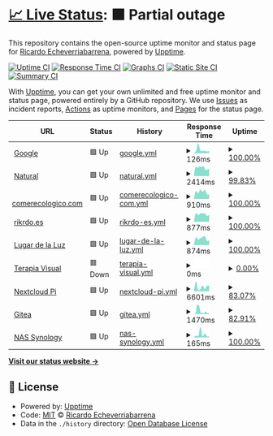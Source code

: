 # [📈 Live Status](https://rikrdo1979.github.io/upptime): <!--live status--> **🟧 Partial outage**

This repository contains the open-source uptime monitor and status page for [Ricardo Echeverriabarrena](www.rikrdo.es/cv), powered by [Upptime](https://github.com/upptime/upptime).

[![Uptime CI](https://github.com/rikrdo1979/upptime/workflows/Uptime%20CI/badge.svg)](https://github.com/rikrdo1979/upptime/actions?query=workflow%3A%22Uptime+CI%22)
[![Response Time CI](https://github.com/rikrdo1979/upptime/workflows/Response%20Time%20CI/badge.svg)](https://github.com/rikrdo1979/upptime/actions?query=workflow%3A%22Response+Time+CI%22)
[![Graphs CI](https://github.com/rikrdo1979/upptime/workflows/Graphs%20CI/badge.svg)](https://github.com/rikrdo1979/upptime/actions?query=workflow%3A%22Graphs+CI%22)
[![Static Site CI](https://github.com/rikrdo1979/upptime/workflows/Static%20Site%20CI/badge.svg)](https://github.com/rikrdo1979/upptime/actions?query=workflow%3A%22Static+Site+CI%22)
[![Summary CI](https://github.com/rikrdo1979/upptime/workflows/Summary%20CI/badge.svg)](https://github.com/rikrdo1979/upptime/actions?query=workflow%3A%22Summary+CI%22)

With [Upptime](https://upptime.js.org), you can get your own unlimited and free uptime monitor and status page, powered entirely by a GitHub repository. We use [Issues](https://github.com/rikrdo1979/upptime/issues) as incident reports, [Actions](https://github.com/rikrdo1979/upptime/actions) as uptime monitors, and [Pages](https://rikrdo1979.github.io/upptime) for the status page.

<!--start: status pages-->
<!-- This summary is generated by Upptime (https://github.com/upptime/upptime) -->
<!-- Do not edit this manually, your changes will be overwritten -->
<!-- prettier-ignore -->
| URL | Status | History | Response Time | Uptime |
| --- | ------ | ------- | ------------- | ------ |
| <img alt="" src="https://icons.duckduckgo.com/ip3/www.google.com.ico" height="13"> [Google](https://www.google.com) | 🟩 Up | [google.yml](https://github.com/rikrdo1979/upptime/commits/HEAD/history/google.yml) | <details><summary><img alt="Response time graph" src="./graphs/google/response-time-week.png" height="20"> 126ms</summary><br><a href="https://rikrdo1979.github.io/upptime/history/google"><img alt="Response time 109" src="https://img.shields.io/endpoint?url=https%3A%2F%2Fraw.githubusercontent.com%2Frikrdo1979%2Fupptime%2FHEAD%2Fapi%2Fgoogle%2Fresponse-time.json"></a><br><a href="https://rikrdo1979.github.io/upptime/history/google"><img alt="24-hour response time 81" src="https://img.shields.io/endpoint?url=https%3A%2F%2Fraw.githubusercontent.com%2Frikrdo1979%2Fupptime%2FHEAD%2Fapi%2Fgoogle%2Fresponse-time-day.json"></a><br><a href="https://rikrdo1979.github.io/upptime/history/google"><img alt="7-day response time 126" src="https://img.shields.io/endpoint?url=https%3A%2F%2Fraw.githubusercontent.com%2Frikrdo1979%2Fupptime%2FHEAD%2Fapi%2Fgoogle%2Fresponse-time-week.json"></a><br><a href="https://rikrdo1979.github.io/upptime/history/google"><img alt="30-day response time 103" src="https://img.shields.io/endpoint?url=https%3A%2F%2Fraw.githubusercontent.com%2Frikrdo1979%2Fupptime%2FHEAD%2Fapi%2Fgoogle%2Fresponse-time-month.json"></a><br><a href="https://rikrdo1979.github.io/upptime/history/google"><img alt="1-year response time 109" src="https://img.shields.io/endpoint?url=https%3A%2F%2Fraw.githubusercontent.com%2Frikrdo1979%2Fupptime%2FHEAD%2Fapi%2Fgoogle%2Fresponse-time-year.json"></a></details> | <details><summary><a href="https://rikrdo1979.github.io/upptime/history/google">100.00%</a></summary><a href="https://rikrdo1979.github.io/upptime/history/google"><img alt="All-time uptime 100.00%" src="https://img.shields.io/endpoint?url=https%3A%2F%2Fraw.githubusercontent.com%2Frikrdo1979%2Fupptime%2FHEAD%2Fapi%2Fgoogle%2Fuptime.json"></a><br><a href="https://rikrdo1979.github.io/upptime/history/google"><img alt="24-hour uptime 100.00%" src="https://img.shields.io/endpoint?url=https%3A%2F%2Fraw.githubusercontent.com%2Frikrdo1979%2Fupptime%2FHEAD%2Fapi%2Fgoogle%2Fuptime-day.json"></a><br><a href="https://rikrdo1979.github.io/upptime/history/google"><img alt="7-day uptime 100.00%" src="https://img.shields.io/endpoint?url=https%3A%2F%2Fraw.githubusercontent.com%2Frikrdo1979%2Fupptime%2FHEAD%2Fapi%2Fgoogle%2Fuptime-week.json"></a><br><a href="https://rikrdo1979.github.io/upptime/history/google"><img alt="30-day uptime 100.00%" src="https://img.shields.io/endpoint?url=https%3A%2F%2Fraw.githubusercontent.com%2Frikrdo1979%2Fupptime%2FHEAD%2Fapi%2Fgoogle%2Fuptime-month.json"></a><br><a href="https://rikrdo1979.github.io/upptime/history/google"><img alt="1-year uptime 100.00%" src="https://img.shields.io/endpoint?url=https%3A%2F%2Fraw.githubusercontent.com%2Frikrdo1979%2Fupptime%2FHEAD%2Fapi%2Fgoogle%2Fuptime-year.json"></a></details>
| <img alt="" src="https://icons.duckduckgo.com/ip3/www.mercadodevida.es.ico" height="13"> [Natural](https://www.mercadodevida.es) | 🟩 Up | [natural.yml](https://github.com/rikrdo1979/upptime/commits/HEAD/history/natural.yml) | <details><summary><img alt="Response time graph" src="./graphs/natural/response-time-week.png" height="20"> 2414ms</summary><br><a href="https://rikrdo1979.github.io/upptime/history/natural"><img alt="Response time 2409" src="https://img.shields.io/endpoint?url=https%3A%2F%2Fraw.githubusercontent.com%2Frikrdo1979%2Fupptime%2FHEAD%2Fapi%2Fnatural%2Fresponse-time.json"></a><br><a href="https://rikrdo1979.github.io/upptime/history/natural"><img alt="24-hour response time 2636" src="https://img.shields.io/endpoint?url=https%3A%2F%2Fraw.githubusercontent.com%2Frikrdo1979%2Fupptime%2FHEAD%2Fapi%2Fnatural%2Fresponse-time-day.json"></a><br><a href="https://rikrdo1979.github.io/upptime/history/natural"><img alt="7-day response time 2414" src="https://img.shields.io/endpoint?url=https%3A%2F%2Fraw.githubusercontent.com%2Frikrdo1979%2Fupptime%2FHEAD%2Fapi%2Fnatural%2Fresponse-time-week.json"></a><br><a href="https://rikrdo1979.github.io/upptime/history/natural"><img alt="30-day response time 2429" src="https://img.shields.io/endpoint?url=https%3A%2F%2Fraw.githubusercontent.com%2Frikrdo1979%2Fupptime%2FHEAD%2Fapi%2Fnatural%2Fresponse-time-month.json"></a><br><a href="https://rikrdo1979.github.io/upptime/history/natural"><img alt="1-year response time 2409" src="https://img.shields.io/endpoint?url=https%3A%2F%2Fraw.githubusercontent.com%2Frikrdo1979%2Fupptime%2FHEAD%2Fapi%2Fnatural%2Fresponse-time-year.json"></a></details> | <details><summary><a href="https://rikrdo1979.github.io/upptime/history/natural">99.83%</a></summary><a href="https://rikrdo1979.github.io/upptime/history/natural"><img alt="All-time uptime 99.98%" src="https://img.shields.io/endpoint?url=https%3A%2F%2Fraw.githubusercontent.com%2Frikrdo1979%2Fupptime%2FHEAD%2Fapi%2Fnatural%2Fuptime.json"></a><br><a href="https://rikrdo1979.github.io/upptime/history/natural"><img alt="24-hour uptime 100.00%" src="https://img.shields.io/endpoint?url=https%3A%2F%2Fraw.githubusercontent.com%2Frikrdo1979%2Fupptime%2FHEAD%2Fapi%2Fnatural%2Fuptime-day.json"></a><br><a href="https://rikrdo1979.github.io/upptime/history/natural"><img alt="7-day uptime 99.83%" src="https://img.shields.io/endpoint?url=https%3A%2F%2Fraw.githubusercontent.com%2Frikrdo1979%2Fupptime%2FHEAD%2Fapi%2Fnatural%2Fuptime-week.json"></a><br><a href="https://rikrdo1979.github.io/upptime/history/natural"><img alt="30-day uptime 99.96%" src="https://img.shields.io/endpoint?url=https%3A%2F%2Fraw.githubusercontent.com%2Frikrdo1979%2Fupptime%2FHEAD%2Fapi%2Fnatural%2Fuptime-month.json"></a><br><a href="https://rikrdo1979.github.io/upptime/history/natural"><img alt="1-year uptime 99.98%" src="https://img.shields.io/endpoint?url=https%3A%2F%2Fraw.githubusercontent.com%2Frikrdo1979%2Fupptime%2FHEAD%2Fapi%2Fnatural%2Fuptime-year.json"></a></details>
| <img alt="" src="https://icons.duckduckgo.com/ip3/www.comerecologico.com.ico" height="13"> [comerecologico.com](https://www.comerecologico.com) | 🟩 Up | [comerecologico-com.yml](https://github.com/rikrdo1979/upptime/commits/HEAD/history/comerecologico-com.yml) | <details><summary><img alt="Response time graph" src="./graphs/comerecologico-com/response-time-week.png" height="20"> 910ms</summary><br><a href="https://rikrdo1979.github.io/upptime/history/comerecologico-com"><img alt="Response time 926" src="https://img.shields.io/endpoint?url=https%3A%2F%2Fraw.githubusercontent.com%2Frikrdo1979%2Fupptime%2FHEAD%2Fapi%2Fcomerecologico-com%2Fresponse-time.json"></a><br><a href="https://rikrdo1979.github.io/upptime/history/comerecologico-com"><img alt="24-hour response time 943" src="https://img.shields.io/endpoint?url=https%3A%2F%2Fraw.githubusercontent.com%2Frikrdo1979%2Fupptime%2FHEAD%2Fapi%2Fcomerecologico-com%2Fresponse-time-day.json"></a><br><a href="https://rikrdo1979.github.io/upptime/history/comerecologico-com"><img alt="7-day response time 910" src="https://img.shields.io/endpoint?url=https%3A%2F%2Fraw.githubusercontent.com%2Frikrdo1979%2Fupptime%2FHEAD%2Fapi%2Fcomerecologico-com%2Fresponse-time-week.json"></a><br><a href="https://rikrdo1979.github.io/upptime/history/comerecologico-com"><img alt="30-day response time 886" src="https://img.shields.io/endpoint?url=https%3A%2F%2Fraw.githubusercontent.com%2Frikrdo1979%2Fupptime%2FHEAD%2Fapi%2Fcomerecologico-com%2Fresponse-time-month.json"></a><br><a href="https://rikrdo1979.github.io/upptime/history/comerecologico-com"><img alt="1-year response time 926" src="https://img.shields.io/endpoint?url=https%3A%2F%2Fraw.githubusercontent.com%2Frikrdo1979%2Fupptime%2FHEAD%2Fapi%2Fcomerecologico-com%2Fresponse-time-year.json"></a></details> | <details><summary><a href="https://rikrdo1979.github.io/upptime/history/comerecologico-com">100.00%</a></summary><a href="https://rikrdo1979.github.io/upptime/history/comerecologico-com"><img alt="All-time uptime 99.99%" src="https://img.shields.io/endpoint?url=https%3A%2F%2Fraw.githubusercontent.com%2Frikrdo1979%2Fupptime%2FHEAD%2Fapi%2Fcomerecologico-com%2Fuptime.json"></a><br><a href="https://rikrdo1979.github.io/upptime/history/comerecologico-com"><img alt="24-hour uptime 100.00%" src="https://img.shields.io/endpoint?url=https%3A%2F%2Fraw.githubusercontent.com%2Frikrdo1979%2Fupptime%2FHEAD%2Fapi%2Fcomerecologico-com%2Fuptime-day.json"></a><br><a href="https://rikrdo1979.github.io/upptime/history/comerecologico-com"><img alt="7-day uptime 100.00%" src="https://img.shields.io/endpoint?url=https%3A%2F%2Fraw.githubusercontent.com%2Frikrdo1979%2Fupptime%2FHEAD%2Fapi%2Fcomerecologico-com%2Fuptime-week.json"></a><br><a href="https://rikrdo1979.github.io/upptime/history/comerecologico-com"><img alt="30-day uptime 100.00%" src="https://img.shields.io/endpoint?url=https%3A%2F%2Fraw.githubusercontent.com%2Frikrdo1979%2Fupptime%2FHEAD%2Fapi%2Fcomerecologico-com%2Fuptime-month.json"></a><br><a href="https://rikrdo1979.github.io/upptime/history/comerecologico-com"><img alt="1-year uptime 99.99%" src="https://img.shields.io/endpoint?url=https%3A%2F%2Fraw.githubusercontent.com%2Frikrdo1979%2Fupptime%2FHEAD%2Fapi%2Fcomerecologico-com%2Fuptime-year.json"></a></details>
| <img alt="" src="https://icons.duckduckgo.com/ip3/www.rikrdo.es.ico" height="13"> [rikrdo.es](https://www.rikrdo.es/cv) | 🟩 Up | [rikrdo-es.yml](https://github.com/rikrdo1979/upptime/commits/HEAD/history/rikrdo-es.yml) | <details><summary><img alt="Response time graph" src="./graphs/rikrdo-es/response-time-week.png" height="20"> 877ms</summary><br><a href="https://rikrdo1979.github.io/upptime/history/rikrdo-es"><img alt="Response time 969" src="https://img.shields.io/endpoint?url=https%3A%2F%2Fraw.githubusercontent.com%2Frikrdo1979%2Fupptime%2FHEAD%2Fapi%2Frikrdo-es%2Fresponse-time.json"></a><br><a href="https://rikrdo1979.github.io/upptime/history/rikrdo-es"><img alt="24-hour response time 986" src="https://img.shields.io/endpoint?url=https%3A%2F%2Fraw.githubusercontent.com%2Frikrdo1979%2Fupptime%2FHEAD%2Fapi%2Frikrdo-es%2Fresponse-time-day.json"></a><br><a href="https://rikrdo1979.github.io/upptime/history/rikrdo-es"><img alt="7-day response time 877" src="https://img.shields.io/endpoint?url=https%3A%2F%2Fraw.githubusercontent.com%2Frikrdo1979%2Fupptime%2FHEAD%2Fapi%2Frikrdo-es%2Fresponse-time-week.json"></a><br><a href="https://rikrdo1979.github.io/upptime/history/rikrdo-es"><img alt="30-day response time 876" src="https://img.shields.io/endpoint?url=https%3A%2F%2Fraw.githubusercontent.com%2Frikrdo1979%2Fupptime%2FHEAD%2Fapi%2Frikrdo-es%2Fresponse-time-month.json"></a><br><a href="https://rikrdo1979.github.io/upptime/history/rikrdo-es"><img alt="1-year response time 969" src="https://img.shields.io/endpoint?url=https%3A%2F%2Fraw.githubusercontent.com%2Frikrdo1979%2Fupptime%2FHEAD%2Fapi%2Frikrdo-es%2Fresponse-time-year.json"></a></details> | <details><summary><a href="https://rikrdo1979.github.io/upptime/history/rikrdo-es">100.00%</a></summary><a href="https://rikrdo1979.github.io/upptime/history/rikrdo-es"><img alt="All-time uptime 100.00%" src="https://img.shields.io/endpoint?url=https%3A%2F%2Fraw.githubusercontent.com%2Frikrdo1979%2Fupptime%2FHEAD%2Fapi%2Frikrdo-es%2Fuptime.json"></a><br><a href="https://rikrdo1979.github.io/upptime/history/rikrdo-es"><img alt="24-hour uptime 100.00%" src="https://img.shields.io/endpoint?url=https%3A%2F%2Fraw.githubusercontent.com%2Frikrdo1979%2Fupptime%2FHEAD%2Fapi%2Frikrdo-es%2Fuptime-day.json"></a><br><a href="https://rikrdo1979.github.io/upptime/history/rikrdo-es"><img alt="7-day uptime 100.00%" src="https://img.shields.io/endpoint?url=https%3A%2F%2Fraw.githubusercontent.com%2Frikrdo1979%2Fupptime%2FHEAD%2Fapi%2Frikrdo-es%2Fuptime-week.json"></a><br><a href="https://rikrdo1979.github.io/upptime/history/rikrdo-es"><img alt="30-day uptime 100.00%" src="https://img.shields.io/endpoint?url=https%3A%2F%2Fraw.githubusercontent.com%2Frikrdo1979%2Fupptime%2FHEAD%2Fapi%2Frikrdo-es%2Fuptime-month.json"></a><br><a href="https://rikrdo1979.github.io/upptime/history/rikrdo-es"><img alt="1-year uptime 100.00%" src="https://img.shields.io/endpoint?url=https%3A%2F%2Fraw.githubusercontent.com%2Frikrdo1979%2Fupptime%2FHEAD%2Fapi%2Frikrdo-es%2Fuptime-year.json"></a></details>
| <img alt="" src="https://icons.duckduckgo.com/ip3/www.lugardelaluz.es.ico" height="13"> [Lugar de la Luz](https://www.lugardelaluz.es/guests) | 🟩 Up | [lugar-de-la-luz.yml](https://github.com/rikrdo1979/upptime/commits/HEAD/history/lugar-de-la-luz.yml) | <details><summary><img alt="Response time graph" src="./graphs/lugar-de-la-luz/response-time-week.png" height="20"> 874ms</summary><br><a href="https://rikrdo1979.github.io/upptime/history/lugar-de-la-luz"><img alt="Response time 820" src="https://img.shields.io/endpoint?url=https%3A%2F%2Fraw.githubusercontent.com%2Frikrdo1979%2Fupptime%2FHEAD%2Fapi%2Flugar-de-la-luz%2Fresponse-time.json"></a><br><a href="https://rikrdo1979.github.io/upptime/history/lugar-de-la-luz"><img alt="24-hour response time 939" src="https://img.shields.io/endpoint?url=https%3A%2F%2Fraw.githubusercontent.com%2Frikrdo1979%2Fupptime%2FHEAD%2Fapi%2Flugar-de-la-luz%2Fresponse-time-day.json"></a><br><a href="https://rikrdo1979.github.io/upptime/history/lugar-de-la-luz"><img alt="7-day response time 874" src="https://img.shields.io/endpoint?url=https%3A%2F%2Fraw.githubusercontent.com%2Frikrdo1979%2Fupptime%2FHEAD%2Fapi%2Flugar-de-la-luz%2Fresponse-time-week.json"></a><br><a href="https://rikrdo1979.github.io/upptime/history/lugar-de-la-luz"><img alt="30-day response time 859" src="https://img.shields.io/endpoint?url=https%3A%2F%2Fraw.githubusercontent.com%2Frikrdo1979%2Fupptime%2FHEAD%2Fapi%2Flugar-de-la-luz%2Fresponse-time-month.json"></a><br><a href="https://rikrdo1979.github.io/upptime/history/lugar-de-la-luz"><img alt="1-year response time 820" src="https://img.shields.io/endpoint?url=https%3A%2F%2Fraw.githubusercontent.com%2Frikrdo1979%2Fupptime%2FHEAD%2Fapi%2Flugar-de-la-luz%2Fresponse-time-year.json"></a></details> | <details><summary><a href="https://rikrdo1979.github.io/upptime/history/lugar-de-la-luz">100.00%</a></summary><a href="https://rikrdo1979.github.io/upptime/history/lugar-de-la-luz"><img alt="All-time uptime 100.00%" src="https://img.shields.io/endpoint?url=https%3A%2F%2Fraw.githubusercontent.com%2Frikrdo1979%2Fupptime%2FHEAD%2Fapi%2Flugar-de-la-luz%2Fuptime.json"></a><br><a href="https://rikrdo1979.github.io/upptime/history/lugar-de-la-luz"><img alt="24-hour uptime 100.00%" src="https://img.shields.io/endpoint?url=https%3A%2F%2Fraw.githubusercontent.com%2Frikrdo1979%2Fupptime%2FHEAD%2Fapi%2Flugar-de-la-luz%2Fuptime-day.json"></a><br><a href="https://rikrdo1979.github.io/upptime/history/lugar-de-la-luz"><img alt="7-day uptime 100.00%" src="https://img.shields.io/endpoint?url=https%3A%2F%2Fraw.githubusercontent.com%2Frikrdo1979%2Fupptime%2FHEAD%2Fapi%2Flugar-de-la-luz%2Fuptime-week.json"></a><br><a href="https://rikrdo1979.github.io/upptime/history/lugar-de-la-luz"><img alt="30-day uptime 100.00%" src="https://img.shields.io/endpoint?url=https%3A%2F%2Fraw.githubusercontent.com%2Frikrdo1979%2Fupptime%2FHEAD%2Fapi%2Flugar-de-la-luz%2Fuptime-month.json"></a><br><a href="https://rikrdo1979.github.io/upptime/history/lugar-de-la-luz"><img alt="1-year uptime 100.00%" src="https://img.shields.io/endpoint?url=https%3A%2F%2Fraw.githubusercontent.com%2Frikrdo1979%2Fupptime%2FHEAD%2Fapi%2Flugar-de-la-luz%2Fuptime-year.json"></a></details>
| <img alt="" src="https://icons.duckduckgo.com/ip3/terapiavisualsanpedrodealcantara.com.ico" height="13"> [Terapia Visual](https://terapiavisualsanpedrodealcantara.com) | 🟥 Down | [terapia-visual.yml](https://github.com/rikrdo1979/upptime/commits/HEAD/history/terapia-visual.yml) | <details><summary><img alt="Response time graph" src="./graphs/terapia-visual/response-time-week.png" height="20"> 0ms</summary><br><a href="https://rikrdo1979.github.io/upptime/history/terapia-visual"><img alt="Response time 1043" src="https://img.shields.io/endpoint?url=https%3A%2F%2Fraw.githubusercontent.com%2Frikrdo1979%2Fupptime%2FHEAD%2Fapi%2Fterapia-visual%2Fresponse-time.json"></a><br><a href="https://rikrdo1979.github.io/upptime/history/terapia-visual"><img alt="24-hour response time 0" src="https://img.shields.io/endpoint?url=https%3A%2F%2Fraw.githubusercontent.com%2Frikrdo1979%2Fupptime%2FHEAD%2Fapi%2Fterapia-visual%2Fresponse-time-day.json"></a><br><a href="https://rikrdo1979.github.io/upptime/history/terapia-visual"><img alt="7-day response time 0" src="https://img.shields.io/endpoint?url=https%3A%2F%2Fraw.githubusercontent.com%2Frikrdo1979%2Fupptime%2FHEAD%2Fapi%2Fterapia-visual%2Fresponse-time-week.json"></a><br><a href="https://rikrdo1979.github.io/upptime/history/terapia-visual"><img alt="30-day response time 0" src="https://img.shields.io/endpoint?url=https%3A%2F%2Fraw.githubusercontent.com%2Frikrdo1979%2Fupptime%2FHEAD%2Fapi%2Fterapia-visual%2Fresponse-time-month.json"></a><br><a href="https://rikrdo1979.github.io/upptime/history/terapia-visual"><img alt="1-year response time 1043" src="https://img.shields.io/endpoint?url=https%3A%2F%2Fraw.githubusercontent.com%2Frikrdo1979%2Fupptime%2FHEAD%2Fapi%2Fterapia-visual%2Fresponse-time-year.json"></a></details> | <details><summary><a href="https://rikrdo1979.github.io/upptime/history/terapia-visual">0.00%</a></summary><a href="https://rikrdo1979.github.io/upptime/history/terapia-visual"><img alt="All-time uptime 58.94%" src="https://img.shields.io/endpoint?url=https%3A%2F%2Fraw.githubusercontent.com%2Frikrdo1979%2Fupptime%2FHEAD%2Fapi%2Fterapia-visual%2Fuptime.json"></a><br><a href="https://rikrdo1979.github.io/upptime/history/terapia-visual"><img alt="24-hour uptime 0.00%" src="https://img.shields.io/endpoint?url=https%3A%2F%2Fraw.githubusercontent.com%2Frikrdo1979%2Fupptime%2FHEAD%2Fapi%2Fterapia-visual%2Fuptime-day.json"></a><br><a href="https://rikrdo1979.github.io/upptime/history/terapia-visual"><img alt="7-day uptime 0.00%" src="https://img.shields.io/endpoint?url=https%3A%2F%2Fraw.githubusercontent.com%2Frikrdo1979%2Fupptime%2FHEAD%2Fapi%2Fterapia-visual%2Fuptime-week.json"></a><br><a href="https://rikrdo1979.github.io/upptime/history/terapia-visual"><img alt="30-day uptime 0.00%" src="https://img.shields.io/endpoint?url=https%3A%2F%2Fraw.githubusercontent.com%2Frikrdo1979%2Fupptime%2FHEAD%2Fapi%2Fterapia-visual%2Fuptime-month.json"></a><br><a href="https://rikrdo1979.github.io/upptime/history/terapia-visual"><img alt="1-year uptime 58.94%" src="https://img.shields.io/endpoint?url=https%3A%2F%2Fraw.githubusercontent.com%2Frikrdo1979%2Fupptime%2FHEAD%2Fapi%2Fterapia-visual%2Fuptime-year.json"></a></details>
| <img alt="" src="https://icons.duckduckgo.com/ip3/ftprikrdo.duckdns.org.ico" height="13"> [Nextcloud Pi](https://ftprikrdo.duckdns.org) | 🟩 Up | [nextcloud-pi.yml](https://github.com/rikrdo1979/upptime/commits/HEAD/history/nextcloud-pi.yml) | <details><summary><img alt="Response time graph" src="./graphs/nextcloud-pi/response-time-week.png" height="20"> 6601ms</summary><br><a href="https://rikrdo1979.github.io/upptime/history/nextcloud-pi"><img alt="Response time 4773" src="https://img.shields.io/endpoint?url=https%3A%2F%2Fraw.githubusercontent.com%2Frikrdo1979%2Fupptime%2FHEAD%2Fapi%2Fnextcloud-pi%2Fresponse-time.json"></a><br><a href="https://rikrdo1979.github.io/upptime/history/nextcloud-pi"><img alt="24-hour response time 1757" src="https://img.shields.io/endpoint?url=https%3A%2F%2Fraw.githubusercontent.com%2Frikrdo1979%2Fupptime%2FHEAD%2Fapi%2Fnextcloud-pi%2Fresponse-time-day.json"></a><br><a href="https://rikrdo1979.github.io/upptime/history/nextcloud-pi"><img alt="7-day response time 6601" src="https://img.shields.io/endpoint?url=https%3A%2F%2Fraw.githubusercontent.com%2Frikrdo1979%2Fupptime%2FHEAD%2Fapi%2Fnextcloud-pi%2Fresponse-time-week.json"></a><br><a href="https://rikrdo1979.github.io/upptime/history/nextcloud-pi"><img alt="30-day response time 5144" src="https://img.shields.io/endpoint?url=https%3A%2F%2Fraw.githubusercontent.com%2Frikrdo1979%2Fupptime%2FHEAD%2Fapi%2Fnextcloud-pi%2Fresponse-time-month.json"></a><br><a href="https://rikrdo1979.github.io/upptime/history/nextcloud-pi"><img alt="1-year response time 4773" src="https://img.shields.io/endpoint?url=https%3A%2F%2Fraw.githubusercontent.com%2Frikrdo1979%2Fupptime%2FHEAD%2Fapi%2Fnextcloud-pi%2Fresponse-time-year.json"></a></details> | <details><summary><a href="https://rikrdo1979.github.io/upptime/history/nextcloud-pi">83.07%</a></summary><a href="https://rikrdo1979.github.io/upptime/history/nextcloud-pi"><img alt="All-time uptime 89.76%" src="https://img.shields.io/endpoint?url=https%3A%2F%2Fraw.githubusercontent.com%2Frikrdo1979%2Fupptime%2FHEAD%2Fapi%2Fnextcloud-pi%2Fuptime.json"></a><br><a href="https://rikrdo1979.github.io/upptime/history/nextcloud-pi"><img alt="24-hour uptime 98.24%" src="https://img.shields.io/endpoint?url=https%3A%2F%2Fraw.githubusercontent.com%2Frikrdo1979%2Fupptime%2FHEAD%2Fapi%2Fnextcloud-pi%2Fuptime-day.json"></a><br><a href="https://rikrdo1979.github.io/upptime/history/nextcloud-pi"><img alt="7-day uptime 83.07%" src="https://img.shields.io/endpoint?url=https%3A%2F%2Fraw.githubusercontent.com%2Frikrdo1979%2Fupptime%2FHEAD%2Fapi%2Fnextcloud-pi%2Fuptime-week.json"></a><br><a href="https://rikrdo1979.github.io/upptime/history/nextcloud-pi"><img alt="30-day uptime 58.04%" src="https://img.shields.io/endpoint?url=https%3A%2F%2Fraw.githubusercontent.com%2Frikrdo1979%2Fupptime%2FHEAD%2Fapi%2Fnextcloud-pi%2Fuptime-month.json"></a><br><a href="https://rikrdo1979.github.io/upptime/history/nextcloud-pi"><img alt="1-year uptime 89.76%" src="https://img.shields.io/endpoint?url=https%3A%2F%2Fraw.githubusercontent.com%2Frikrdo1979%2Fupptime%2FHEAD%2Fapi%2Fnextcloud-pi%2Fuptime-year.json"></a></details>
| <img alt="" src="https://icons.duckduckgo.com/ip3/gitrikrdo.duckdns.org.ico" height="13"> [Gitea](http://gitrikrdo.duckdns.org:3000) | 🟩 Up | [gitea.yml](https://github.com/rikrdo1979/upptime/commits/HEAD/history/gitea.yml) | <details><summary><img alt="Response time graph" src="./graphs/gitea/response-time-week.png" height="20"> 1470ms</summary><br><a href="https://rikrdo1979.github.io/upptime/history/gitea"><img alt="Response time 1505" src="https://img.shields.io/endpoint?url=https%3A%2F%2Fraw.githubusercontent.com%2Frikrdo1979%2Fupptime%2FHEAD%2Fapi%2Fgitea%2Fresponse-time.json"></a><br><a href="https://rikrdo1979.github.io/upptime/history/gitea"><img alt="24-hour response time 508" src="https://img.shields.io/endpoint?url=https%3A%2F%2Fraw.githubusercontent.com%2Frikrdo1979%2Fupptime%2FHEAD%2Fapi%2Fgitea%2Fresponse-time-day.json"></a><br><a href="https://rikrdo1979.github.io/upptime/history/gitea"><img alt="7-day response time 1470" src="https://img.shields.io/endpoint?url=https%3A%2F%2Fraw.githubusercontent.com%2Frikrdo1979%2Fupptime%2FHEAD%2Fapi%2Fgitea%2Fresponse-time-week.json"></a><br><a href="https://rikrdo1979.github.io/upptime/history/gitea"><img alt="30-day response time 961" src="https://img.shields.io/endpoint?url=https%3A%2F%2Fraw.githubusercontent.com%2Frikrdo1979%2Fupptime%2FHEAD%2Fapi%2Fgitea%2Fresponse-time-month.json"></a><br><a href="https://rikrdo1979.github.io/upptime/history/gitea"><img alt="1-year response time 1505" src="https://img.shields.io/endpoint?url=https%3A%2F%2Fraw.githubusercontent.com%2Frikrdo1979%2Fupptime%2FHEAD%2Fapi%2Fgitea%2Fresponse-time-year.json"></a></details> | <details><summary><a href="https://rikrdo1979.github.io/upptime/history/gitea">82.91%</a></summary><a href="https://rikrdo1979.github.io/upptime/history/gitea"><img alt="All-time uptime 89.86%" src="https://img.shields.io/endpoint?url=https%3A%2F%2Fraw.githubusercontent.com%2Frikrdo1979%2Fupptime%2FHEAD%2Fapi%2Fgitea%2Fuptime.json"></a><br><a href="https://rikrdo1979.github.io/upptime/history/gitea"><img alt="24-hour uptime 98.29%" src="https://img.shields.io/endpoint?url=https%3A%2F%2Fraw.githubusercontent.com%2Frikrdo1979%2Fupptime%2FHEAD%2Fapi%2Fgitea%2Fuptime-day.json"></a><br><a href="https://rikrdo1979.github.io/upptime/history/gitea"><img alt="7-day uptime 82.91%" src="https://img.shields.io/endpoint?url=https%3A%2F%2Fraw.githubusercontent.com%2Frikrdo1979%2Fupptime%2FHEAD%2Fapi%2Fgitea%2Fuptime-week.json"></a><br><a href="https://rikrdo1979.github.io/upptime/history/gitea"><img alt="30-day uptime 57.96%" src="https://img.shields.io/endpoint?url=https%3A%2F%2Fraw.githubusercontent.com%2Frikrdo1979%2Fupptime%2FHEAD%2Fapi%2Fgitea%2Fuptime-month.json"></a><br><a href="https://rikrdo1979.github.io/upptime/history/gitea"><img alt="1-year uptime 89.86%" src="https://img.shields.io/endpoint?url=https%3A%2F%2Fraw.githubusercontent.com%2Frikrdo1979%2Fupptime%2FHEAD%2Fapi%2Fgitea%2Fuptime-year.json"></a></details>
| <img alt="" src="https://icons.duckduckgo.com/ip3/mercadodevida.quickconnect.to.ico" height="13"> [NAS Synology](http://mercadodevida.quickconnect.to/) | 🟩 Up | [nas-synology.yml](https://github.com/rikrdo1979/upptime/commits/HEAD/history/nas-synology.yml) | <details><summary><img alt="Response time graph" src="./graphs/nas-synology/response-time-week.png" height="20"> 165ms</summary><br><a href="https://rikrdo1979.github.io/upptime/history/nas-synology"><img alt="Response time 120" src="https://img.shields.io/endpoint?url=https%3A%2F%2Fraw.githubusercontent.com%2Frikrdo1979%2Fupptime%2FHEAD%2Fapi%2Fnas-synology%2Fresponse-time.json"></a><br><a href="https://rikrdo1979.github.io/upptime/history/nas-synology"><img alt="24-hour response time 95" src="https://img.shields.io/endpoint?url=https%3A%2F%2Fraw.githubusercontent.com%2Frikrdo1979%2Fupptime%2FHEAD%2Fapi%2Fnas-synology%2Fresponse-time-day.json"></a><br><a href="https://rikrdo1979.github.io/upptime/history/nas-synology"><img alt="7-day response time 165" src="https://img.shields.io/endpoint?url=https%3A%2F%2Fraw.githubusercontent.com%2Frikrdo1979%2Fupptime%2FHEAD%2Fapi%2Fnas-synology%2Fresponse-time-week.json"></a><br><a href="https://rikrdo1979.github.io/upptime/history/nas-synology"><img alt="30-day response time 103" src="https://img.shields.io/endpoint?url=https%3A%2F%2Fraw.githubusercontent.com%2Frikrdo1979%2Fupptime%2FHEAD%2Fapi%2Fnas-synology%2Fresponse-time-month.json"></a><br><a href="https://rikrdo1979.github.io/upptime/history/nas-synology"><img alt="1-year response time 120" src="https://img.shields.io/endpoint?url=https%3A%2F%2Fraw.githubusercontent.com%2Frikrdo1979%2Fupptime%2FHEAD%2Fapi%2Fnas-synology%2Fresponse-time-year.json"></a></details> | <details><summary><a href="https://rikrdo1979.github.io/upptime/history/nas-synology">100.00%</a></summary><a href="https://rikrdo1979.github.io/upptime/history/nas-synology"><img alt="All-time uptime 100.00%" src="https://img.shields.io/endpoint?url=https%3A%2F%2Fraw.githubusercontent.com%2Frikrdo1979%2Fupptime%2FHEAD%2Fapi%2Fnas-synology%2Fuptime.json"></a><br><a href="https://rikrdo1979.github.io/upptime/history/nas-synology"><img alt="24-hour uptime 100.00%" src="https://img.shields.io/endpoint?url=https%3A%2F%2Fraw.githubusercontent.com%2Frikrdo1979%2Fupptime%2FHEAD%2Fapi%2Fnas-synology%2Fuptime-day.json"></a><br><a href="https://rikrdo1979.github.io/upptime/history/nas-synology"><img alt="7-day uptime 100.00%" src="https://img.shields.io/endpoint?url=https%3A%2F%2Fraw.githubusercontent.com%2Frikrdo1979%2Fupptime%2FHEAD%2Fapi%2Fnas-synology%2Fuptime-week.json"></a><br><a href="https://rikrdo1979.github.io/upptime/history/nas-synology"><img alt="30-day uptime 100.00%" src="https://img.shields.io/endpoint?url=https%3A%2F%2Fraw.githubusercontent.com%2Frikrdo1979%2Fupptime%2FHEAD%2Fapi%2Fnas-synology%2Fuptime-month.json"></a><br><a href="https://rikrdo1979.github.io/upptime/history/nas-synology"><img alt="1-year uptime 100.00%" src="https://img.shields.io/endpoint?url=https%3A%2F%2Fraw.githubusercontent.com%2Frikrdo1979%2Fupptime%2FHEAD%2Fapi%2Fnas-synology%2Fuptime-year.json"></a></details>

<!--end: status pages-->

[**Visit our status website →**](https://rikrdo1979.github.io/upptime)

## 📄 License

- Powered by: [Upptime](https://github.com/upptime/upptime)
- Code: [MIT](./LICENSE) © [Ricardo Echeverriabarrena](www.rikrdo.es/cv)
- Data in the `./history` directory: [Open Database License](https://opendatacommons.org/licenses/odbl/1-0/)

